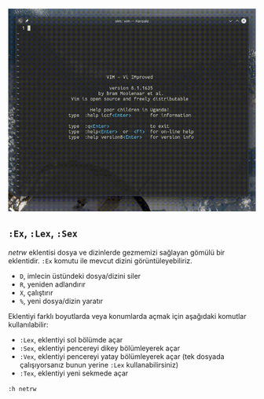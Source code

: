 ![](41.gif)

## `:Ex`, `:Lex`, `:Sex`

*netrw* eklentisi dosya ve dizinlerde gezmemizi sağlayan gömülü bir eklentidir. `:Ex` komutu ile mevcut dizini görüntüleyebiliriz.

- `D`, imlecin üstündeki dosya/dizini siler
- `R`, yeniden adlandırır
- `X`, çalıştırır
- `%`, yeni dosya/dizin yaratır

Eklentiyi farklı boyutlarda veya konumlarda açmak için aşağıdaki komutlar kullanılabilir:

- `:Lex`, eklentiyi sol bölümde açar
- `:Sex`, eklentiyi pencereyi dikey bölümleyerek açar
- `:Vex`, eklentiyi pencereyi yatay bölümleyerek açar (tek dosyada çalışıyorsanız bunun yerine `:Lex` kullanabilirsiniz)
- `:Tex`, eklentiyi yeni sekmede açar

`:h netrw`
